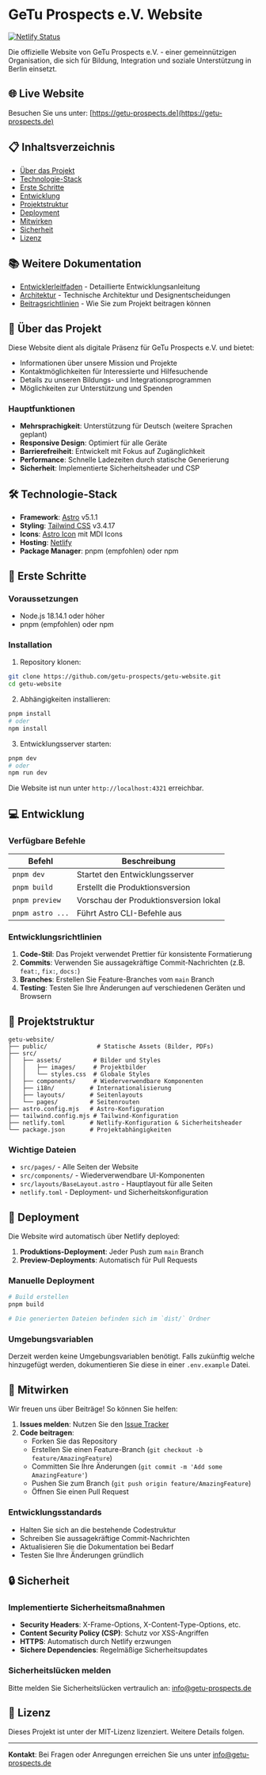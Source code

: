 # GeTu Prospects e.V. Website

[![Netlify Status](https://api.netlify.com/api/v1/badges/1164ec90-14da-4499-a7af-c10d775ac37b/deploy-status?branch=main)](https://app.netlify.com/sites/getu-web/deploys)

Die offizielle Website von GeTu Prospects e.V. - einer gemeinnützigen Organisation, die sich für Bildung, Integration und soziale Unterstützung in Berlin einsetzt.

## 🌐 Live Website

Besuchen Sie uns unter: [https://getu-prospects.de](https://getu-prospects.de)

## 📋 Inhaltsverzeichnis

- [Über das Projekt](#über-das-projekt)
- [Technologie-Stack](#technologie-stack)
- [Erste Schritte](#erste-schritte)
- [Entwicklung](#entwicklung)
- [Projektstruktur](#projektstruktur)
- [Deployment](#deployment)
- [Mitwirken](#mitwirken)
- [Sicherheit](#sicherheit)
- [Lizenz](#lizenz)

## 📚 Weitere Dokumentation

- [Entwicklerleitfaden](docs/DEVELOPMENT.md) - Detaillierte Entwicklungsanleitung
- [Architektur](docs/ARCHITECTURE.md) - Technische Architektur und Designentscheidungen
- [Beitragsrichtlinien](CONTRIBUTING.md) - Wie Sie zum Projekt beitragen können

## 📖 Über das Projekt

Diese Website dient als digitale Präsenz für GeTu Prospects e.V. und bietet:

- Informationen über unsere Mission und Projekte
- Kontaktmöglichkeiten für Interessierte und Hilfesuchende
- Details zu unseren Bildungs- und Integrationsprogrammen
- Möglichkeiten zur Unterstützung und Spenden

### Hauptfunktionen

- **Mehrsprachigkeit**: Unterstützung für Deutsch (weitere Sprachen geplant)
- **Responsive Design**: Optimiert für alle Geräte
- **Barrierefreiheit**: Entwickelt mit Fokus auf Zugänglichkeit
- **Performance**: Schnelle Ladezeiten durch statische Generierung
- **Sicherheit**: Implementierte Sicherheitsheader und CSP

## 🛠 Technologie-Stack

- **Framework**: [Astro](https://astro.build/) v5.1.1
- **Styling**: [Tailwind CSS](https://tailwindcss.com/) v3.4.17
- **Icons**: [Astro Icon](https://github.com/natemoo-re/astro-icon) mit MDI Icons
- **Hosting**: [Netlify](https://www.netlify.com/)
- **Package Manager**: pnpm (empfohlen) oder npm

## 🚀 Erste Schritte

### Voraussetzungen

- Node.js 18.14.1 oder höher
- pnpm (empfohlen) oder npm

### Installation

1. Repository klonen:
```bash
git clone https://github.com/getu-prospects/getu-website.git
cd getu-website
```

2. Abhängigkeiten installieren:
```bash
pnpm install
# oder
npm install
```

3. Entwicklungsserver starten:
```bash
pnpm dev
# oder
npm run dev
```

Die Website ist nun unter `http://localhost:4321` erreichbar.

## 💻 Entwicklung

### Verfügbare Befehle

| Befehl | Beschreibung |
|--------|--------------|
| `pnpm dev` | Startet den Entwicklungsserver |
| `pnpm build` | Erstellt die Produktionsversion |
| `pnpm preview` | Vorschau der Produktionsversion lokal |
| `pnpm astro ...` | Führt Astro CLI-Befehle aus |

### Entwicklungsrichtlinien

1. **Code-Stil**: Das Projekt verwendet Prettier für konsistente Formatierung
2. **Commits**: Verwenden Sie aussagekräftige Commit-Nachrichten (z.B. `feat:`, `fix:`, `docs:`)
3. **Branches**: Erstellen Sie Feature-Branches vom `main` Branch
4. **Testing**: Testen Sie Ihre Änderungen auf verschiedenen Geräten und Browsern

## 📁 Projektstruktur

```
getu-website/
├── public/              # Statische Assets (Bilder, PDFs)
├── src/
│   ├── assets/         # Bilder und Styles
│   │   ├── images/     # Projektbilder
│   │   └── styles.css  # Globale Styles
│   ├── components/     # Wiederverwendbare Komponenten
│   ├── i18n/          # Internationalisierung
│   ├── layouts/       # Seitenlayouts
│   └── pages/         # Seitenrouten
├── astro.config.mjs   # Astro-Konfiguration
├── tailwind.config.mjs # Tailwind-Konfiguration
├── netlify.toml       # Netlify-Konfiguration & Sicherheitsheader
└── package.json       # Projektabhängigkeiten
```

### Wichtige Dateien

- `src/pages/` - Alle Seiten der Website
- `src/components/` - Wiederverwendbare UI-Komponenten
- `src/layouts/BaseLayout.astro` - Hauptlayout für alle Seiten
- `netlify.toml` - Deployment- und Sicherheitskonfiguration

## 🚢 Deployment

Die Website wird automatisch über Netlify deployed:

1. **Produktions-Deployment**: Jeder Push zum `main` Branch
2. **Preview-Deployments**: Automatisch für Pull Requests

### Manuelle Deployment

```bash
# Build erstellen
pnpm build

# Die generierten Dateien befinden sich im `dist/` Ordner
```

### Umgebungsvariablen

Derzeit werden keine Umgebungsvariablen benötigt. Falls zukünftig welche hinzugefügt werden, dokumentieren Sie diese in einer `.env.example` Datei.

## 🤝 Mitwirken

Wir freuen uns über Beiträge! So können Sie helfen:

1. **Issues melden**: Nutzen Sie den [Issue Tracker](https://github.com/getu-prospects/getu-website/issues)
2. **Code beitragen**:
   - Forken Sie das Repository
   - Erstellen Sie einen Feature-Branch (`git checkout -b feature/AmazingFeature`)
   - Committen Sie Ihre Änderungen (`git commit -m 'Add some AmazingFeature'`)
   - Pushen Sie zum Branch (`git push origin feature/AmazingFeature`)
   - Öffnen Sie einen Pull Request

### Entwicklungsstandards

- Halten Sie sich an die bestehende Codestruktur
- Schreiben Sie aussagekräftige Commit-Nachrichten
- Aktualisieren Sie die Dokumentation bei Bedarf
- Testen Sie Ihre Änderungen gründlich

## 🔒 Sicherheit

### Implementierte Sicherheitsmaßnahmen

- **Security Headers**: X-Frame-Options, X-Content-Type-Options, etc.
- **Content Security Policy (CSP)**: Schutz vor XSS-Angriffen
- **HTTPS**: Automatisch durch Netlify erzwungen
- **Sichere Dependencies**: Regelmäßige Sicherheitsupdates

### Sicherheitslücken melden

Bitte melden Sie Sicherheitslücken vertraulich an: info@getu-prospects.de

## 📄 Lizenz

Dieses Projekt ist unter der MIT-Lizenz lizenziert. Weitere Details folgen.

---

**Kontakt**: Bei Fragen oder Anregungen erreichen Sie uns unter info@getu-prospects.de